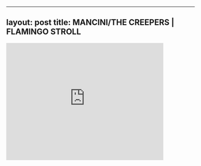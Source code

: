 

---
layout: post
title: MANCINI/THE CREEPERS | FLAMINGO STROLL
---


<iframe width="420" height="315" src="http://www.youtube.com/embed/ZNKdGrCM5SE" frameborder="0" allowfullscreen></iframe>

